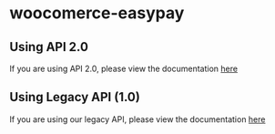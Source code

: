 # woocomerce-easypay

## Using API 2.0
If you are using API 2.0, please view the documentation [here](/2.0/README.md)


## Using Legacy API (1.0)
If you are using our legacy API, please view the documentation [here](/1.0/README.md)